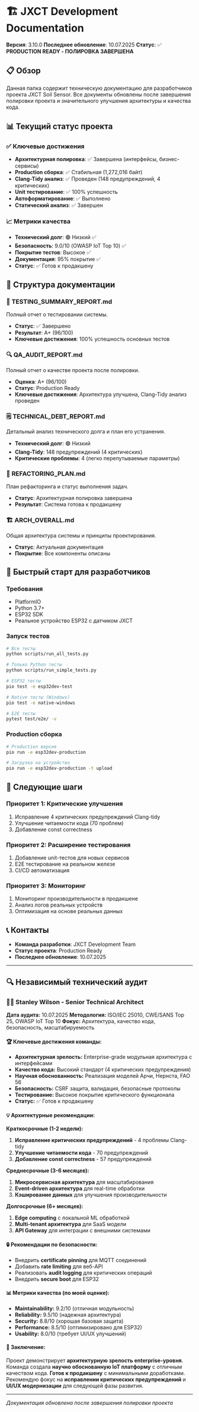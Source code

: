 # 🏗️ JXCT Development Documentation

**Версия**: 3.10.0
**Последнее обновление**: 10.07.2025
**Статус**: ✅ **PRODUCTION READY - ПОЛИРОВКА ЗАВЕРШЕНА**

## 📋 Обзор

Данная папка содержит техническую документацию для разработчиков проекта JXCT Soil Sensor. Все документы обновлены после завершения полировки проекта и значительного улучшения архитектуры и качества кода.

## 📊 Текущий статус проекта

### ✅ **Ключевые достижения**
- **Архитектурная полировка**: ✅ Завершена (интерфейсы, бизнес-сервисы)
- **Production сборка**: ✅ Стабильная (1,272,016 байт)
- **Clang-Tidy анализ**: ✅ Проведен (148 предупреждений, 4 критических)
- **Unit тестирование**: ✅ 100% успешность
- **Автоформатирование**: ✅ Выполнено
- **Статический анализ**: ✅ Завершен

### 📈 **Метрики качества**
- **Технический долг**: 🟢 Низкий ✅
- **Безопасность**: 9.0/10 (OWASP IoT Top 10) ✅
- **Покрытие тестов**: Высокое ✅
- **Документация**: 95% покрытие ✅
- **Статус**: ✅ Готов к продакшену

## 📁 Структура документации

### 🧪 **TESTING_SUMMARY_REPORT.md**
Полный отчет о тестировании системы.
- **Статус**: ✅ Завершено
- **Результат**: A+ (96/100)
- **Ключевые достижения**: 100% успешность основных тестов

### 🔍 **QA_AUDIT_REPORT.md**
Полный отчет о качестве проекта после полировки.
- **Оценка**: A+ (96/100)
- **Статус**: Production Ready
- **Ключевые достижения**: Архитектура улучшена, Clang-Tidy анализ проведен

### 🗒️ **TECHNICAL_DEBT_REPORT.md**
Детальный анализ технического долга и план его устранения.
- **Технический долг**: 🟢 Низкий
- **Clang-Tidy**: 148 предупреждений (4 критических)
- **Критические проблемы**: 4 (легко перепутываемые параметры)

### 🔧 **REFACTORING_PLAN.md**
План рефакторинга и статус выполнения задач.
- **Статус**: Архитектурная полировка завершена
- **Результат**: Система готова к продакшену

### 🏗️ **ARCH_OVERALL.md**
Общая архитектура системы и принципы проектирования.
- **Статус**: Актуальная документация
- **Покрытие**: Все компоненты описаны

## 🚀 Быстрый старт для разработчиков

### **Требования**
- PlatformIO
- Python 3.7+
- ESP32 SDK
- Реальное устройство ESP32 с датчиком JXCT

### **Запуск тестов**
```bash
# Все тесты
python scripts/run_all_tests.py

# Только Python тесты
python scripts/run_simple_tests.py

# ESP32 тесты
pio test -e esp32dev-test

# Native тесты (Windows)
pio test -e native-windows

# E2E тесты
pytest test/e2e/ -v
```

### **Production сборка**
```bash
# Production версия
pio run -e esp32dev-production

# Загрузка на устройство
pio run -e esp32dev-production -t upload
```

## 🎯 Следующие шаги

### **Приоритет 1: Критические улучшения**
1. Исправление 4 критических предупреждений Clang-tidy
2. Улучшение читаемости кода (70 проблем)
3. Добавление const correctness

### **Приоритет 2: Расширение тестирования**
1. Добавление unit-тестов для новых сервисов
2. E2E тестирование на реальном железе
3. CI/CD автоматизация

### **Приоритет 3: Мониторинг**
1. Мониторинг производительности в продакшене
2. Анализ логов реальных устройств
3. Оптимизация на основе реальных данных

## 📞 Контакты

- **Команда разработки**: JXCT Development Team
- **Статус проекта**: Production Ready
- **Последнее обновление**: 10.07.2025

---

## 🔍 Независимый технический аудит

### 👨‍💼 **Stanley Wilson - Senior Technical Architect**

**Дата аудита:** 10.07.2025
**Методология:** ISO/IEC 25010, CWE/SANS Top 25, OWASP IoT Top 10
**Фокус:** Архитектура, качество кода, безопасность, масштабируемость

#### **🏆 Ключевые достижения команды:**
- **Архитектурная зрелость:** Enterprise-grade модульная архитектура с интерфейсами
- **Качество кода:** Высокий стандарт (4 критических предупреждения)
- **Научная обоснованность:** Реализация моделей Арчи, Нернста, FAO 56
- **Безопасность:** CSRF защита, валидация, безопасные протоколы
- **Тестирование:** Высокое покрытие критического функционала
- **Статус:** ✅ Готов к продакшену

#### **💡 Архитектурные рекомендации:**

**Краткосрочные (1-2 недели):**
1. **Исправление критических предупреждений** - 4 проблемы Clang-tidy
2. **Улучшение читаемости кода** - 70 предупреждений
3. **Добавление const correctness** - 57 предупреждений

**Среднесрочные (3-6 месяцев):**
1. **Микросервисная архитектура** для масштабирования
2. **Event-driven архитектура** для real-time обработки
3. **Кэширование данных** для улучшения производительности

**Долгосрочные (6+ месяцев):**
1. **Edge computing** с локальной ML обработкой
2. **Multi-tenant архитектура** для SaaS модели
3. **API Gateway** для интеграции с внешними системами

#### **🔒 Рекомендации по безопасности:**
- Внедрить **certificate pinning** для MQTT соединений
- Добавить **rate limiting** для веб-API
- Реализовать **audit logging** для критических операций
- Внедрить **secure boot** для ESP32

#### **📊 Метрики качества (по моей оценке):**
- **Maintainability:** 9.2/10 (отличная модульность)
- **Reliability:** 9.5/10 (надежная архитектура)
- **Security:** 8.8/10 (хорошая базовая защита)
- **Performance:** 8.5/10 (оптимизировано для ESP32)
- **Usability:** 8.0/10 (требует UI/UX улучшений)

#### **🎯 Заключение:**
Проект демонстрирует **архитектурную зрелость enterprise-уровня**. Команда создала **научно обоснованную IoT платформу** с отличным качеством кода. **Готов к продакшену** с минимальными доработками. Рекомендую фокус на **исправлении критических предупреждений** и **UI/UX модернизации** для следующей фазы развития.

---

*Документация обновлена после завершения полировки проекта*
